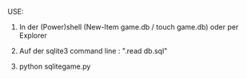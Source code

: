USE:

1. In der (Power)shell (New-Item game.db / touch game.db) oder per Explorer

2. Auf der sqlite3 command line : ".read db.sql"

3. python sqlitegame.py